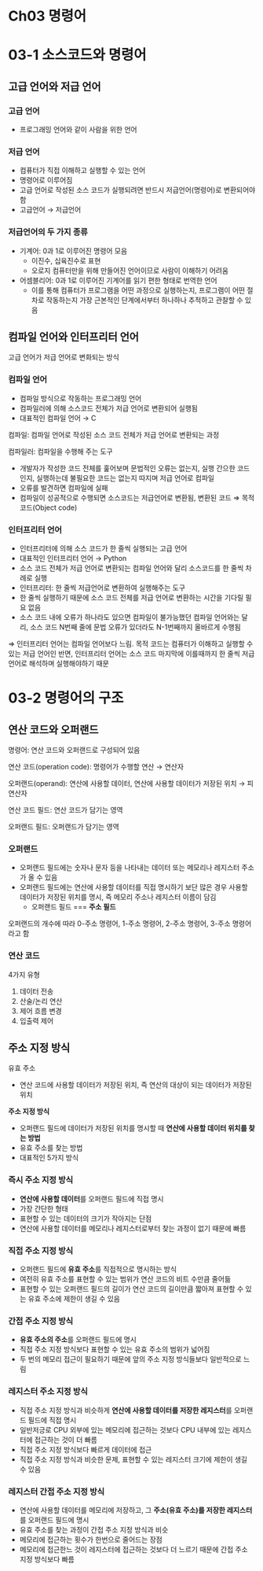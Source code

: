 # Ch03 명령어

# 03-1 소스코드와 명령어

## 고급 언어와 저급 언어

### 고급 언어

- 프로그래밍 언어와 같이 사람을 위한 언어

### 저급 언어

- 컴퓨터가 직접 이해하고 실행할 수 있는 언어
- 명령어로 이루어짐
- 고급 언어로 작성된 소스 코드가 실행되려면 반드시 저급언어(명령어)로 변환되어야 함
- 고급언어 → 저급언어

### 저급언어의 두 가지 종류

- 기계어: 0과 1로 이루어진 명령어 모음
  - 이진수, 십육진수로 표현
  - 오로지 컴퓨터만을 위해 만들어진 언어이므로 사람이 이해하기 어려움
- 어셈블리어: 0과 1로 이루어진 기계어를 읽기 편한 형태로 번역한 언어
  - 이를 통해 컴퓨터가 프로그램을 어떤 과정으로 실행하는지, 프로그램이 어떤 절차로 작동하는지 가장 근본적인 단계에서부터 하나하나 추적하고 관찰할 수 있음

## 컴파일 언어와 인터프리터 언어

고급 언어가 저급 언어로 변화되는 방식

### 컴파일 언어

- 컴파일 방식으로 작동하는 프로그래밍 언어
- 컴파일러에 의해 소스코드 전체가 저급 언어로 변환되어 실행됨
- 대표적인 컴파일 언어 → C

컴파일: 컴파일 언어로 작성된 소스 코드 전체가 저급 언어로 변환되는 과정

컴파일러: 컴파일을 수행해 주는 도구

- 개발자가 작성한 코드 전체를 훑어보며 문법적인 오류는 없는지, 실행 간으한 코드인지, 실행하는데 불필요한 코드는 없는지 따지며 저급 언어로 컴파일
- 오류를 발견하면 컴파일에 실패
- 컴파일이 성공적으로 수행되면 소스코드는 저급언어로 변환됨, 변환된 코드 ⇒ 목적 코드(Object code)

### 인터프리터 언어

- 인터프리터에 의해 소스 코드가 한 줄씩 실행되는 고급 언어
- 대표적인 인터프리터 언어 → Python
- 소스 코드 전체가 저급 언어로 변환되는 컴파일 언어와 달리 소스코드를 한 줄씩 차례로 실행
- 인터프리터: 한 줄씩 저급언어로 변환하여 실행해주는 도구
- 한 줄씩 실행하기 때문에 소스 코드 전체를 저급 언어로 변환하는 시간을 기다릴 필요 없음
- 소스 코드 내에 오류가 하나라도 있으면 컴파일이 불가능했던 컴파일 언어와는 달리, 소스 코드 N번째 줄에 문법 오류가 있더라도 N-1번째까지 올바르게 수행됨

⇒ 인터프리터 언어는 컴파일 언어보다 느림. 목적 코드는 컴퓨터가 이해하고 실행할 수 있는 저급 언어인 반면, 인터프리터 언어는 소스 코드 마지막에 이를때까지 한 줄씩 저급 언어로 해석하며 실행해야하기 때문

# 03-2 명령어의 구조

## 연산 코드와 오퍼랜드

명령어: 연산 코드와 오퍼랜드로 구성되어 있음

연산 코드(operation code): 명령어가 수행할 연산 → 연산자

오퍼랜드(operand): 연산에 사용할 데이터, 연산에 사용할 데이터가 저장된 위치 → 피연산자

연산 코드 필드: 연산 코드가 담기는 영역

오퍼랜드 필드: 오퍼랜드가 담기는 영역

### 오퍼랜드

- 오퍼랜드 필드에는 숫자나 문자 등을 나타내는 데이터 또는 메모리나 레지스터 주소가 올 수 있음
- 오퍼랜드 필드에는 연산에 사용할 데이터를 직접 명시하기 보단 많은 경우 사용할 데이터가 저장된 위치를 명시, 즉 메모리 주소나 레지스터 이름이 담김
  - 오퍼랜드 필드 === **주소 필드**

오퍼랜드의 개수에 따라 0-주소 명령어, 1-주소 명령어, 2-주소 명령어, 3-주소 명령어라고 함

### 연산 코드

4가지 유형

1. 데이터 전송
2. 산술/논리 연산
3. 제어 흐름 변경
4. 입출력 제어

## 주소 지정 방식

유효 주소

- 연산 코드에 사용할 데이터가 저장된 위치, 즉 연산의 대상이 되는 데이터가 저장된 위치

**주소 지정 방식**

- 오퍼랜드 필드에 데이터가 저장된 위치를 명시할 때 **연산에 사용할 데이터 위치를 찾는 방법**
- 유효 주소를 찾는 방법
- 대표적인 5가지 방식

### 즉시 주소 지정 방식

- **연산에 사용할 데이터**를 오퍼랜드 필드에 직접 명시
- 가장 간단한 형태
- 표현할 수 있는 데이터의 크기가 작아지는 단점
- 연산에 사용할 데이터를 메모리나 레지스터로부터 찾는 과정이 없기 때문에 빠름

### 직접 주소 지정 방식

- 오퍼랜드 필드에 **유효 주소**를 직접적으로 명시하는 방식
- 여전히 유효 주소를 표현할 수 있는 범위가 연산 코드의 비트 수만큼 줄어듦
- 표현할 수 있는 오퍼랜드 필드의 길이가 연산 코드의 길이만큼 짧아져 표현할 수 있는 유효 주소에 제한이 생길 수 있음

### 간접 주소 지정 방식

- **유효 주소의 주소**를 오퍼랜드 필드에 명시
- 직접 주소 지정 방식보다 표현할 수 있는 유효 주소의 범위가 넓어짐
- 두 번의 메모리 접근이 필요하기 때문에 앞의 주소 지정 방식들보다 일반적으로 느림

### 레지스터 주소 지정 방식

- 직접 주소 지정 방식과 비슷하게 **연산에 사용할 데이터를 저장한 레지스터**를 오퍼랜드 필드에 직접 명시
- 일반저긍로 CPU 외부에 있는 메모리에 접근하는 것보다 CPU 내부에 있는 레지스터에 접근하는 것이 더 빠름
- 직접 주소 지정 방식보다 빠르게 데이터에 접근
- 직접 주소 지정 방식과 비슷한 문제, 표현할 수 있는 레지스터 크기에 제한이 생길 수 있음

### 레지스터 간접 주소 지정 방식

- 연산에 사용할 데이터를 메모리에 저장하고, 그 **주소(유효 주소)를 저장한 레지스터**를 오퍼랜드 필드에 명시
- 유효 주소를 찾는 과정이 간접 주소 지정 방식과 비슷
- 메모리에 접근하는 횟수가 한번으로 줄어드는 장점
- 메모리에 접근한느 것이 레지스터에 접근하는 것보다 더 느르기 때문에 간접 주소 지정 방식보다 빠름
